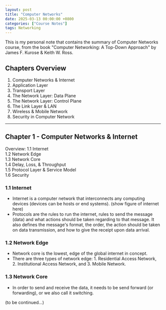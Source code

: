 ```yaml
---
layout: post
title: "Computer Networks"
date: 2025-03-13 00:00:00 +0800
categories: ["Course Notes"] 
tags: Networking
---
```


This is my personal note that contains the summary of Computer Networks course, from the book "Computer Networking: A Top-Down Approach" by James F. Kurose & Keith W. Ross. 

## Chapters Overview 
1. Computer Networks & Internet 
2. Application Layer 
3. Transport Layer 
4. The Network Layer: Data Plane 
5. The Network Layer: Control Plane 
6. The Link Layer & LAN 
7. Wireless & Mobile Network 
8. Security in Computer Network 

--- 

## Chapter 1 - Computer Networks & Internet 

Overview: 
1.1 Internet  
1.2 Network Edge  
1.3 Network Core  
1.4 Delay, Loss, & Throughput  
1.5 Protocol Layer & Service Model  
1.6 Security  

### 1.1 Internet 
* Internet is a computer network that interconnects any computing devices (devices can be hosts or end systems). 
(show figure of internet here)
* Protocols are the rules to run the internet, rules to send the message (data) and what actions should be taken regarding to that message. It also defines the message's format, the order, the action should be taken on data transmission, and how to give the receipt upon data arrival. 

### 1.2 Network Edge 
* Network core is the lowest, edge of the global internet in concept. 
* There are three types of network edge: 1. Residential Access Network, 2. Institutional Access Network, and 3. Mobile Network. 

### 1.3 Network Core 
* In order to send and receive the data, it needs to be send forward (or forwarding), or we also call it switching. 

(to be continued...)